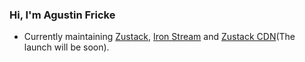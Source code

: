 ### Hi, I'm Agustin Fricke

- Currently maintaining <a href="https://zustack.com">Zustack</a>, <a href="https://iron-stream.zustack.com">Iron Stream</a> and <a href="https://docs-zustack-cdn.vercel.app">Zustack CDN</a>(The launch will be soon).



